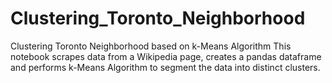 # Clustering_Toronto_Neighborhood
Clustering Toronto Neighborhood based on k-Means Algorithm
This notebook scrapes data from a Wikipedia page, creates
a pandas dataframe and performs k-Means Algorithm to segment
the data into distinct clusters.
